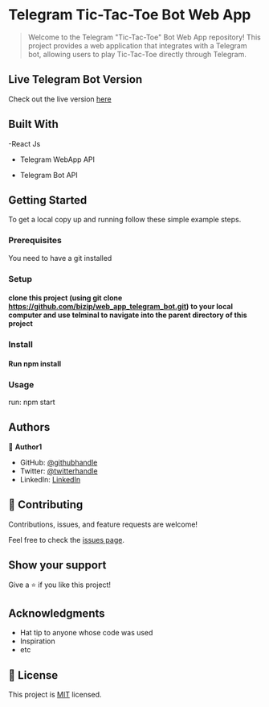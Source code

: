 # Telegram Tic-Tac-Toe Bot Web App

>Welcome to the Telegram "Tic-Tac-Toe" Bot Web App repository! This project provides a web application that integrates with a Telegram bot, allowing users to play Tic-Tac-Toe directly through Telegram.

## Live Telegram Bot Version

Check out the live version [here](https://t.me/PascalTicTacToeBot)

## Built With

-React Js

- Telegram WebApp API
  
- Telegram Bot API

## Getting Started

To get a local copy up and running follow these simple example steps.

### Prerequisites

You need to have a git installed

### Setup

#### clone this project (using git clone <https://github.com/bizip/web_app_telegram_bot.git>) to your local computer and use telminal to navigate into the parent directory of this project

### Install

#### Run npm install

### Usage

run: npm start

## Authors

👤 **Author1**

- GitHub: [@githubhandle](https://github.com/bizip)
- Twitter: [@twitterhandle](https://twitter.com/BizimunguPasca9)
- LinkedIn: [LinkedIn](www.linkedin.com/in/bizimungu)

## 🤝 Contributing

Contributions, issues, and feature requests are welcome!

Feel free to check the [issues page](../../issues/).

## Show your support

Give a ⭐️ if you like this project!

## Acknowledgments

- Hat tip to anyone whose code was used
- Inspiration
- etc

## 📝 License

This project is [MIT](./MIT.md) licensed.
